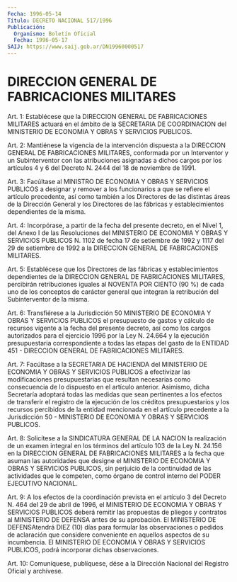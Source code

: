 ```yaml
---
Fecha: 1996-05-14
Título: DECRETO NACIONAL 517/1996
Publicación:
  Organismo: Boletín Oficial
  Fecha: 1996-05-17
SAIJ: https://www.saij.gob.ar/DN19960000517
---
```

# DIRECCION GENERAL DE FABRICACIONES MILITARES

<a id="1"></a>
Art. 1: Establécese que la DIRECCION GENERAL DE FABRICACIONES MILITARES actuará en el ámbito de la SECRETARIA DE COORDINACION del MINISTERIO DE ECONOMIA Y OBRAS Y SERVICIOS PUBLICOS.

<a id="2"></a>
Art. 2: Mantiénese  la  vigencia de la intervención dispuesta a la DIRECCION GENERAL DE FABRICACIONES  MILITARES,  conformada  por  un Interventor  y  un  Subinterventor con las atribuciones asignadas a dichos cargos por los  artículos 4 y 6 del Decreto N. 2444 del 18 de noviembre de 1991.

<a id="3"></a>
Art. 3: Facúltase al MINISTRO  DE  ECONOMIA  Y  OBRAS  Y SERVICIOS PUBLICOS  a designar y remover a los funcionarios a que se  refiere el artículo  precedente,  así  como también a los Directores de las distintas áreas de la Dirección  General  y  los  Directores de las fábricas y establecimientos dependientes de la misma.

<a id="4"></a>
Art. 4: Incorpórase, a partir de la fecha del presente decreto, en el  Nivel  1,  del  Anexo  I de las Resoluciones del MINISTERIO  DE ECONOMIA  Y OBRAS Y SERVICIOS  PUBLICOS  N. 1102  de  fecha  17  de setiembre de 1992 y 1117 del 29 de setiembre de 1992 a la DIRECCION GENERAL DE FABRICACIONES MILITARES.

<a id="5"></a>
Art.  5:  Establécese  que  los  Directores  de  las  fábricas  y establecimientos dependientes de la DIRECCION GENERAL DE FABRICACIONES    MILITARES,  percibirán  retribuciones  iguales  al NOVENTA POR CIENTO  (90 %) de cada uno de los conceptos de carácter general que integran  la retribución del Subinterventor de la misma.

<a id="6"></a>
Art. 6: Transfiérese a la Jurisdicción 50 MINISTERIO DE ECONOMIA Y OBRAS Y SERVICIOS PUBLICOS  el  presupuesto  de gastos y cálculo de recursos  vigente  a la fecha del presente decreto,  así  como  los cargos autorizados para  el ejercicio 1996 por la Ley N. 24.664 y la ejecución presupuestaria correspondiente  a  todas  las  etapas del gasto  de  la  ENTIDAD  451  -  DIRECCION  GENERAL DE FABRICACIONES MILITARES.

<a id="7"></a>
Art. 7: Facúltase a la SECRETARIA DE HACIENDA  del  MINISTERIO  DE ECONOMIA Y OBRAS Y SERVICIOS PUBLICOS a efectivizar las modificaciones    presupuestarias   que  resultan  necesarias  como consecuencia  de  lo dispuesto en el artículo  anterior.  Asimismo, dicha Secretaría adoptará  todas las medidas que sean pertinentes a los  efectos de transferir el  registro  de  la  ejecución  de  los créditos  presupuestarios  y  los recursos percibidos de la entidad mencionada  en  el  artículo precedente  a  la  Jurisdicción  50  - MINISTERIO DE ECONOMIA Y OBRAS Y SERVICIOS PUBLICOS.

<a id="8"></a>
Art. 8: Solicítese a  la  SINDICATURA  GENERAL  DE  LA  NACION  la realización  de un examen integral en los términos del artículo 103 de  la  Ley N. 24.156  en  la  DIRECCION  GENERAL  DE  FABRICACIONES MILITARES  a  la  fecha  que  asuman las autoridades que designe el MINISTERIO DE ECONOMIA Y OBRAS  Y SERVICIOS PUBLICOS, sin perjuicio de la continuidad de las actividades  que  le competen, como órgano de control interno del PODER EJECUTIVO NACIONAL.

<a id="9"></a>
Art. 9: A los efectos de la coordinación prevista en el artículo 3 del  Decreto  N. 464  del  29  de abril de 1996, el  MINISTERIO  DE ECONOMIA Y OBRAS Y SERVICIOS PUBLICOS deberá remitir las propuestas de  pliegos  y  contratos al MINISTERIO  DE  DEFENSA  antes  de  su aprobación. El MINISTERIO  DE  DEFENSAtendrá  DIEZ  (10)  días para formular  las  observaciones  o pedidos de aclaración que considere conveniente en aquellos aspectos  de  su incumbencia. El MINISTERIO DE ECONOMIA Y OBRAS Y SERVICIOS PUBLICOS,  podrá  incorporar dichas observaciones.

<a id="10"></a>
Art. 10: Comuníquese, publíquese, dése a la Dirección  Nacional del Registro  Oficial y archívese.